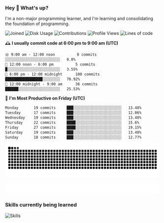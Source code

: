 ### Hey :wave: What's up?

I'm a non-major programming learner, and I'm learning and consolidating the foundation of programming.

<!--START_SECTION:waka-->
![Joined](http://img.shields.io/badge/Joined-9%20years%20ago-6D67E4?style=flat&labelColor=453C67)
![Disk Usage](http://img.shields.io/badge/Github%27s%20Storage-603.7%20MB-FD841F?style=flat&labelColor=E14D2A)
![Contributions](http://img.shields.io/badge/Contributions%20in%202025-124-7DCE13?style=flat&labelColor=2B7A0B)
![Profile Views](http://img.shields.io/badge/Profile%20Views-0-3AB4F2?style=flat&labelColor=0078AA)
![Lines of code](https://img.shields.io/badge/Lines%20of%20code-2%20Million%20Lines%20of%20code-FF8B8B?style=flat&labelColor=EB4747)

🕰️ **I usually commit code at 6:00 pm to 9:00 am (UTC)** 

```text
🌞 9:00 am - 12:00 noon          0 commits      ░░░░░░░░░░░░░░░░░░░░░░░░░   0.0% 
🌆 12:00 noon - 6:00 pm          5 commits      █░░░░░░░░░░░░░░░░░░░░░░░░   3.55% 
🌃 6:00 pm - 12:00 midnight      100 commits    █████████████████░░░░░░░░   70.92% 
🌙 12:00 midnight - 9:00 am      36 commits     ██████░░░░░░░░░░░░░░░░░░░   25.53%
```
📅 **I'm Most Productive on Friday (UTC)** 

```text
Monday       19 commits     ███░░░░░░░░░░░░░░░░░░░░░░   13.48% 
Tuesday      17 commits     ███░░░░░░░░░░░░░░░░░░░░░░   12.06% 
Wednesday    19 commits     ███░░░░░░░░░░░░░░░░░░░░░░   13.48% 
Thursday     22 commits     ████░░░░░░░░░░░░░░░░░░░░░   15.6% 
Friday       27 commits     ████░░░░░░░░░░░░░░░░░░░░░   19.15% 
Saturday     19 commits     ███░░░░░░░░░░░░░░░░░░░░░░   13.48% 
Sunday       18 commits     ███░░░░░░░░░░░░░░░░░░░░░░   12.77%
```

<!--END_SECTION:waka-->

![Snake animation](https://raw.githubusercontent.com/dirname/dirname/output/snake.svg)

![metrics](github-metrics.svg)

### Skills currently being learned

![Skills](https://skillicons.dev/icons?i=linux,rust,go,solidity,typescript,bash,git,postgres,mysql,redis,mongo,docker,kubernetes,grafana,prometheus)
